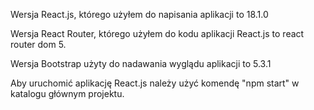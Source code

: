 Wersja React.js, którego użyłem do napisania aplikacji to 18.1.0

Wersja React Router, którego użyłem do kodu aplikacji React.js to react router dom 5.

Wersja Bootstrap użyty do nadawania wyglądu aplikacji to 5.3.1

Aby uruchomić aplikację React.js należy użyć komendę "npm start" w katalogu głównym projektu.
